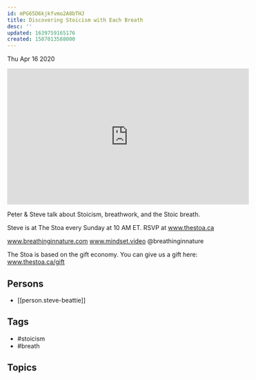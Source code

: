 ```yaml
---
id: mPG65D6kjkfvmo2A8bTHJ
title: Discovering Stoicism with Each Breath
desc: ''
updated: 1639759165176
created: 1587013588000
---
```





Thu Apr 16 2020

<iframe width="560" height="315" src="https://www.youtube.com/embed/R35CxtZ87QM" title="Discovering Stoicism with Each Breath w/ Steve Beattie" frameborder="0" allow="accelerometer; autoplay; clipboard-write; encrypted-media; gyroscope; picture-in-picture" allowfullscreen ></iframe>

Peter & Steve talk about Stoicism, breathwork, and the Stoic breath.

Steve is at The Stoa every Sunday at 10 AM ET. RSVP at www.thestoa.ca

www.breathinginnature.com
www.mindset.video
@breathinginnature

The Stoa is based on the gift economy. You can give us a gift here: www.thestoa.ca/gift

## Persons

- [[person.steve-beattie]]

## Tags

- #stoicism
- #breath

## Topics



